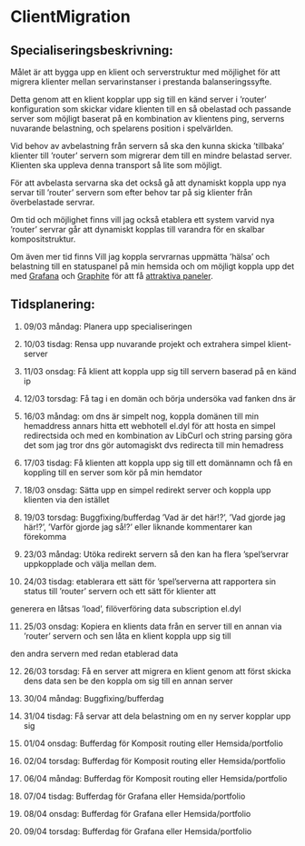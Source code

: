 # ClientMigration

## Specialiseringsbeskrivning: 

Målet är att bygga upp en klient och serverstruktur med möjlighet för att migrera klienter mellan servarinstanser i prestanda balanseringssyfte.

Detta genom att en klient kopplar upp sig till en känd server i ’router’ konfiguration som skickar vidare klienten till en så obelastad och passande server som möjligt baserat på en kombination av klientens ping, serverns nuvarande belastning, och spelarens position i spelvärlden.

Vid behov av avbelastning från servern så ska den kunna skicka ’tillbaka’ klienter till ’router’ servern som migrerar dem till en mindre belastad server. Klienten ska uppleva denna transport så lite som möjligt.

För att avbelasta servarna ska det också gå att dynamiskt koppla upp nya servar till ’router’ servern som efter behov tar på sig klienter från överbelastade servrar.

Om tid och möjlighet finns vill jag också etablera ett system varvid nya ’router’ servrar går att dynamiskt kopplas till varandra för en skalbar kompositstruktur.

Om även mer tid finns Vill jag koppla servrarnas uppmätta ’hälsa’ och belastning till en statuspanel på min hemsida och om möjligt koppla upp det med [Grafana](https://grafana.com/) och [Graphite](https://grafana.com/oss/graphite/) för att få [attraktiva paneler](https://i.imgur.com/ElSzKXj.png).

## Tidsplanering: 

1.	09/03 måndag:	Planera upp specialiseringen

2.	10/03 tisdag:	Rensa upp nuvarande projekt och extrahera simpel klient-server

3.	11/03 onsdag:	Få klient att koppla upp sig till servern baserad på en känd ip

4.	12/03 torsdag:	Få tag i en domän och börja undersöka vad fanken dns är


5.	16/03 måndag:	om dns är simpelt nog, koppla domänen till min hemaddress annars hitta ett webhotell el.dyl för att hosta en simpel redirectsida och med en kombination av LibCurl och string parsing göra det som jag tror dns gör automagiskt dvs redirecta till min hemadress

6.	17/03 tisdag:	Få klienten att koppla upp sig till ett domännamn och få en koppling till en server som kör på min hemdator

7.	18/03 onsdag:	 Sätta upp en simpel redirekt server och koppla upp klienten via den istället

8.	19/03 torsdag:	Buggfixing/bufferdag ’Vad är det här!?’, ’Vad gjorde jag här!?’, ’Varför gjorde jag så!?’ eller liknande kommentarer kan förekomma

9.	23/03 måndag:	Utöka redirekt servern så den kan ha flera ’spel’servrar uppkopplade och välja mellan dem.

10.	24/03 tisdag:	etablerara ett sätt för ’spel’serverna att rapportera sin status till ’router’ servern och ett sätt för klienter att

generera en låtsas ’load’, filöverföring data subscription el.dyl

11.	25/03 onsdag:	Kopiera en klients data från en server till en annan via ’router’ servern och sen låta en klient koppla upp sig till 

den andra servern med redan etablerad data

12.	26/03 torsdag:	Få en server att migrera en klient genom att först skicka dens data sen be den koppla om sig till en annan server



13.	30/04 måndag:	Buggfixing/bufferdag

14.	31/04 tisdag:	Få servar att dela belastning om en ny server kopplar upp sig

15.	01/04 onsdag:	Bufferdag för Komposit routing eller Hemsida/portfolio

16.	02/04 torsdag:	Bufferdag för Komposit routing eller Hemsida/portfolio


17.	06/04 måndag:	Bufferdag för Komposit routing eller Hemsida/portfolio

18.	07/04 tisdag:	Bufferdag för Grafana eller Hemsida/portfolio

19.	08/04 onsdag:	Bufferdag för Grafana eller Hemsida/portfolio

20.	09/04 torsdag:	Bufferdag för Grafana eller Hemsida/portfolio

